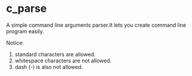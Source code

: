 # c_parse
A simple command line arguments parser.It lets you create command line program easily.

Notice:
1. standard characters are allowed.
2. whitespace characters are not allowed.
3. dash (-) is also not allowed.
